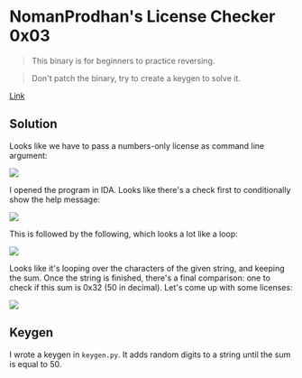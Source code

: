 # NomanProdhan's License Checker 0x03

> This binary is for beginners to practice reversing. 

> Don't patch the binary, try to create a keygen to solve it.

[Link](https://crackmes.one/crackme/62072dd633c5d46c8bcbfd9b)

## Solution

Looks like we have to pass a numbers-only license as command line argument:

![](https://i.imgur.com/dShBCd4.png)

I opened the program in IDA. Looks like there's a check first to conditionally show the help message:

![](https://i.imgur.com/8B75MiX.png)

This is followed by the following, which looks a lot like a loop:

![](https://i.imgur.com/6v5Ly6q.png)

Looks like it's looping over the characters of the given string, and keeping the sum. Once the string is finished, there's a final comparison: one to check if this sum is 0x32 (50 in decimal). Let's come up with some licenses:

![](https://i.imgur.com/r4Tpraa.png)

## Keygen

I wrote a keygen in `keygen.py`. It adds random digits to a string until the sum is equal to 50.
